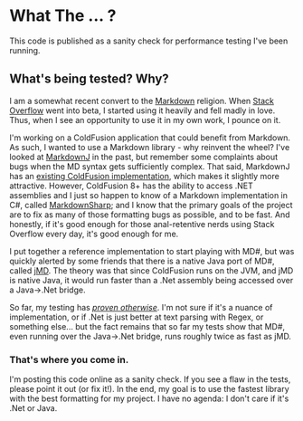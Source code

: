 # What The ... ?

This code is published as a sanity check for performance testing I've been running.

## What's being tested? Why?

I am a somewhat recent convert to the [Markdown](http://daringfireball.net/projects/markdown/) religion. When [Stack Overflow](http://www.stackoverflow.com) went into beta, I started using it heavily and fell madly in love. Thus, when I see an opportunity to use it in my own work, I pounce on it.

I'm working on a ColdFusion application that could benefit from Markdown. As such, I wanted to use a Markdown library - why reinvent the wheel? I've looked at [MarkdownJ](http://code.google.com/p/markdownj/) in the past, but remember some complaints about bugs when the MD syntax gets sufficiently complex. That said, MarkdownJ has an [existing ColdFusion implementation](http://cfxmarkdown.riaforge.org/), which makes it slightly more attractive. However, ColdFusion 8+ has the ability to access .NET assemblies and I just so happen to know of a Markdown implementation in C#, called [MarkdownSharp](http://code.google.com/p/markdownsharp/); and I know that the primary goals of the project are to fix as many of those formatting bugs as possible, and to be fast. And honestly, if it's good enough for those anal-retentive nerds using Stack Overflow every day, it's good enough for me.

I put together a reference implementation to start playing with MD#, but was quickly alerted by some friends that there is a native Java port of MD#, called [jMD](http://github.com/cletus/jmd). The theory was that since ColdFusion runs on the JVM, and jMD is native Java, it would run faster than a .Net assembly being accessed over a Java->.Net bridge.

So far, my testing has *[proven otherwise](http://spreadsheets.google.com/pub?key=tDyjflG97uuSxbCNPB-Rn0w&single=true&gid=0&output=html)*. I'm not sure if it's a nuance of implementation, or if .Net is just better at text parsing with Regex, or something else... but the fact remains that so far my tests show that MD#, even running over the Java->.Net bridge, runs roughly twice as fast as jMD.

### That's where you come in.

I'm posting this code online as a sanity check. If you see a flaw in the tests, please point it out (or fix it!). In the end, my goal is to use the fastest library with the best formatting for my project. I have no agenda: I don't care if it's .Net or Java.
